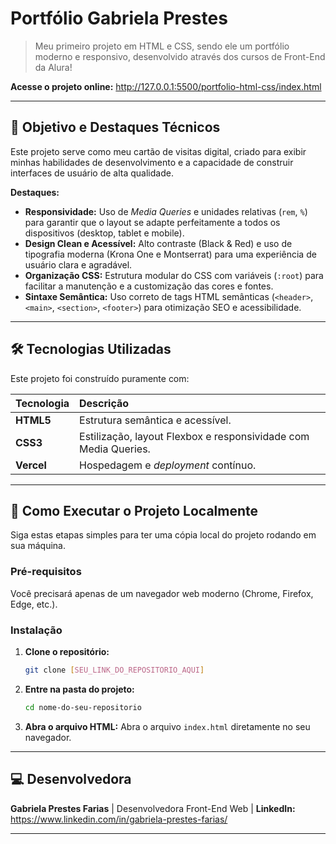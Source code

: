 # Portfólio Gabriela Prestes

> Meu primeiro projeto em HTML e CSS, sendo ele um portfólio moderno e responsivo, desenvolvido através dos cursos de Front-End da Alura!

**Acesse o projeto online:** http://127.0.0.1:5500/portfolio-html-css/index.html

---

## 🎯 Objetivo e Destaques Técnicos

Este projeto serve como meu cartão de visitas digital, criado para exibir minhas habilidades de desenvolvimento e a capacidade de construir interfaces de usuário de alta qualidade.

**Destaques:**

* **Responsividade:** Uso de *Media Queries* e unidades relativas (`rem`, `%`) para garantir que o layout se adapte perfeitamente a todos os dispositivos (desktop, tablet e mobile).
* **Design Clean e Acessível:** Alto contraste (Black & Red) e uso de tipografia moderna (Krona One e Montserrat) para uma experiência de usuário clara e agradável.
* **Organização CSS:** Estrutura modular do CSS com variáveis (`:root`) para facilitar a manutenção e a customização das cores e fontes.
* **Sintaxe Semântica:** Uso correto de tags HTML semânticas (`<header>`, `<main>`, `<section>`, `<footer>`) para otimização SEO e acessibilidade.

---

## 🛠️ Tecnologias Utilizadas

Este projeto foi construído puramente com:

| Tecnologia | Descrição |
| :--- | :--- |
| **HTML5** | Estrutura semântica e acessível. |
| **CSS3** | Estilização, layout Flexbox e responsividade com Media Queries. |
| **Vercel** | Hospedagem e *deployment* contínuo. |

---

## 🚀 Como Executar o Projeto Localmente

Siga estas etapas simples para ter uma cópia local do projeto rodando em sua máquina.

### Pré-requisitos

Você precisará apenas de um navegador web moderno (Chrome, Firefox, Edge, etc.).

### Instalação

1.  **Clone o repositório:**
    ```bash
    git clone [SEU_LINK_DO_REPOSITORIO_AQUI]
    ```
2.  **Entre na pasta do projeto:**
    ```bash
    cd nome-do-seu-repositorio
    ```
3.  **Abra o arquivo HTML:**
    Abra o arquivo `index.html` diretamente no seu navegador.

---

## 💻 Desenvolvedora

**Gabriela Prestes Farias**
| Desenvolvedora Front-End Web |
**LinkedIn:** https://www.linkedin.com/in/gabriela-prestes-farias/

---
